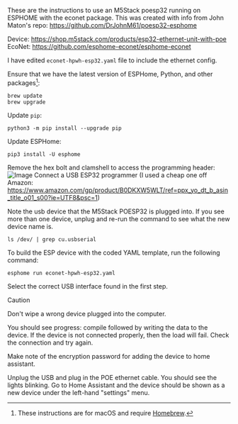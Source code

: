 These are the instructions to use an M5Stack poesp32 running on ESPHOME with the econet package.
This was created with info from John Maton's repo: https://github.com/DrJohnM61/poesp32-esphome

Device: <https://shop.m5stack.com/products/esp32-ethernet-unit-with-poe>
EcoNet: <https://github.com/esphome-econet/esphome-econet>

I have edited `econet-hpwh-esp32.yaml` file to include the ethernet config.

Ensure that we have the latest version of ESPHome, Python, and other packages[^1]:

```shell-session
brew update
brew upgrade
```

Update `pip`:

```shell-session
python3 -m pip install --upgrade pip
```

Update ESPHome:

```shell-session
pip3 install -U esphome
```

Remove the hex bolt and clamshell to access the programming header:
![Image](https://github.com/user-attachments/assets/a66f53d7-eb5f-42a7-a4cd-45d1f95bd624)
Connect a USB ESP32 programmer
(I used a cheap one off Amazon: <https://www.amazon.com/gp/product/B0DKXW5WLT/ref=ppx_yo_dt_b_asin_title_o01_s00?ie=UTF8&psc=1>)

Note the usb device that the M5Stack POESP32 is plugged into. If you see more than one device, unplug and re-run the command to see what the new device name is.

```shell-session
ls /dev/ | grep cu.usbserial
```

To build the ESP device with the coded YAML template, run the following command:

```shell-session
esphome run econet-hpwh-esp32.yaml
```

Select the correct USB interface found in the first step.

> [!CAUTION]
> Don't wipe a wrong device plugged into the computer.

You should see progress: compile followed by writing the data to the device. If the device is not connected properly, then the load will fail. Check the connection and try again.

Make note of the encryption password for adding the device to home assistant.

Unplug the USB and plug in the POE ethernet cable. You should see the lights blinking. Go to Home Assistant and the device should be shown as a new device under the left-hand "settings" menu.

[^1]: These instructions are for macOS and require [Homebrew](https://brew.sh/).
